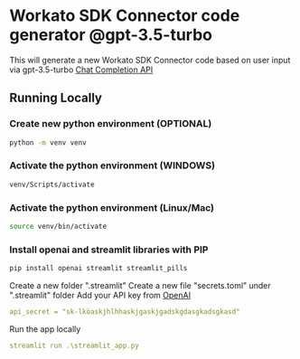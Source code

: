 # Workato SDK Connector code generator @gpt-3.5-turbo 
This will generate a new Workato SDK Connector code based on user input via 
gpt-3.5-turbo [Chat Completion API](https://platform.openai.com/docs/api-reference/chat/create)

## Running Locally
### Create new python environment (OPTIONAL)
```bash
python -m venv venv
```

### Activate the python environment (WINDOWS)
```bash
venv/Scripts/activate
```

### Activate the python environment (Linux/Mac)
```bash
source venv/bin/activate
```
### Install openai and streamlit libraries with PIP
```bash
pip install openai streamlit streamlit_pills
```
Create a new folder ".streamlit"
Create a new file "secrets.toml" under ".streamlit" folder
Add your API key from [OpenAI](https://beta.openai.com/account/api-keys)

```yaml
api_secret = "sk-lköaskjhlhhaskjgaskjgadskgdasgkadsgkasd"
```

Run the app locally
```yaml
streamlit run .\streamlit_app.py
```